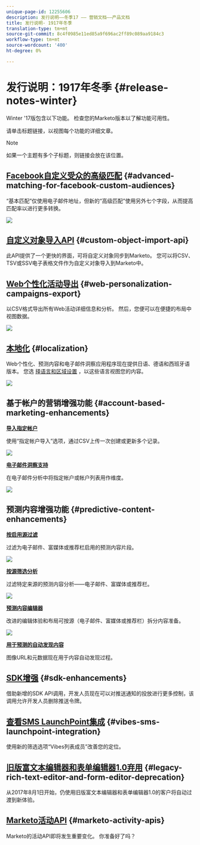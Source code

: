 ```yaml
---
unique-page-id: 12255606
description: 发行说明——冬季17 —— 营销文档——产品文档
title: 发行说明- 1917年冬季
translation-type: tm+mt
source-git-commit: 8c4f0985e11ed85a9f696ac2ff89c089aa9184c3
workflow-type: tm+mt
source-wordcount: '400'
ht-degree: 0%

---
```



# 发行说明：1917年冬季 {#release-notes-winter}

Winter &#39;17版包含以下功能。 检查您的Marketo版本以了解功能可用性。

请单击标题链接，以视图每个功能的详细文章。

>[!NOTE]
>
>如果一个主题有多个子标题，则链接会放在该位置。

## [Facebook自定义受众的高级匹配](/help/marketo/product-docs/demand-generation/ad-network-integrations/add-facebook-custom-audiences-as-a-launchpoint-service.md) {#advanced-matching-for-facebook-custom-audiences}

“基本匹配”仅使用电子邮件地址，但新的“高级匹配”使用另外七个字段，从而提高匹配率以进行更多转换。

![](assets/fb-custom-audiences-schebsches.png)

## [自定义对象导入API](http://developers.marketo.com/rest-api/lead-database/custom-objects/) {#custom-object-import-api}

此API提供了一个更快的界面，可将自定义对象同步到Marketo。 您可以将CSV、TSV或SSV电子表格文件作为自定义对象导入到Marketo中。

## [Web个性化活动导出](/help/marketo/product-docs/web-personalization/working-with-web-campaigns/export-web-campaign-data.md) {#web-personalization-campaigns-export}

以CSV格式导出所有Web活动详细信息和分析。 然后，您便可以在便捷的布局中视图数据。

![](assets/web-personalization-csv-download-hand.png)

## [本地化](http://docs.marketo.com/display/docs/web+personalization) {#localization}

Web个性化、预测内容和电子邮件洞察应用程序现在提供日语、德语和西班牙语版本。 您选 [择语言和区域设置](/help/marketo/product-docs/administration/settings/select-your-language-locale-and-time-zone.md) ，以这些语言视图您的内容。

![](assets/japanese-web-personalization.png)

## 基于帐户的营销增强功能 {#account-based-marketing-enhancements}

**[导入指定帐户](/help/marketo/product-docs/account-based-marketing/target/named-accounts/import-named-accounts.md)**

使用“指定帐户导入”选项，通过CSV上传一次创建或更新多个记录。

![](assets/inatwo.png)

**[电子邮件洞察支持](/help/marketo/product-docs/reporting/email-insights/filtering-in-email-insights.md)**

在电子邮件分析中将指定帐户或帐户列表用作维度。

![](assets/ei.png)

## 预测内容增强功能 {#predictive-content-enhancements}

**[按启用源过滤](/help/marketo/product-docs/predictive-content/working-with-predictive-content/understanding-predictive-content.md)**

过滤为电子邮件、富媒体或推荐栏启用的预测内容片段。

![](assets/predictive-content-enabled-source.png)

**[按源筛选分析](/help/marketo/product-docs/predictive-content/working-with-predictive-content/understanding-predictive-content.md)**

过滤特定来源的预测内容分析——电子邮件、富媒体或推荐栏。

![](assets/predictive-content-analytics-by-source.png)

**[预测内容编辑器](http://docs.marketo.com/display/docs/edit+predictive+content)**

改进的编辑体验和布局可按源（电子邮件、富媒体或推荐栏）拆分内容准备。

![](assets/predictive-content-editor.png)

**[用于预测的自动发现内容](/help/marketo/product-docs/predictive-content/getting-started/enable-content-discovery.md)**

图像URL和元数据现在用于内容自动发现过程。

## [SDK增强](http://developers.marketo.com/mobile/) {#sdk-enhancements}

借助新增的SDK API调用，开发人员现在可以对推送通知的投放进行更多控制，该调用允许开发人员删除推送令牌。

## [查看SMS LaunchPoint集成](/help/marketo/product-docs/mobile-marketing/vibes-sms-messages/use-vibes-sms-messages-in-smart-list-triggers-and-filters.md) {#vibes-sms-launchpoint-integration}

使用新的筛选选项“Vibes列表成员”改善您的定位。

## [旧版富文本编辑器和表单编辑器1.0弃用](https://nation.marketo.com/docs/DOC-4315) {#legacy-rich-text-editor-and-form-editor-deprecation}

从2017年8月1日开始，仍使用旧版富文本编辑器和表单编辑器1.0的客户将自动过渡到新体验。

## [Marketo活动API](https://developers.marketo.com/blog/important-change-activity-records-marketo-apis/) {#marketo-activity-apis}

Marketo的活动API即将发生重要变化。 你准备好了吗？

